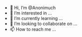 - 👋 Hi, I’m @Anonimuch
- 👀 I’m interested in ...
- 🌱 I’m currently learning ...
- 💞️ I’m looking to collaborate on ...
- 📫 How to reach me ...

<!---
Anonimuch/Anonimuch is a ✨ special ✨ repository because its `README.md` (this file) appears on your GitHub profile.
You can click the Preview link to take a look at your changes.
--->
